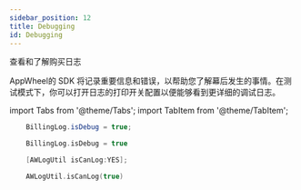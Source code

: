 ```yaml
---
sidebar_position: 12
title: Debugging
id: Debugging
---
```



查看和了解购买日志

AppWheel的 SDK 将记录重要信息和错误，以帮助您了解幕后发生的事情。在测试模式下，你可以打开日志的打印开关配置以便能够看到更详细的调试日志。

 
import Tabs from '@theme/Tabs';
import TabItem from '@theme/TabItem';

<Tabs>
  <TabItem value="Java" label="Java" default>

```Java
    BillingLog.isDebug = true;
```

  </TabItem>
  <TabItem value="Kotlin" label="Kotlin">

```Kotlin
    BillingLog.isDebug = true
```

  </TabItem>
  <TabItem value="Objective-C" label="Objective-C">

```Objective-C 
    [AWLogUtil isCanLog:YES];
```
  </TabItem>
  <TabItem value="Swift" label="Swift">

```Swift
    AWLogUtil.isCanLog(true)
```
 </TabItem>
</Tabs>